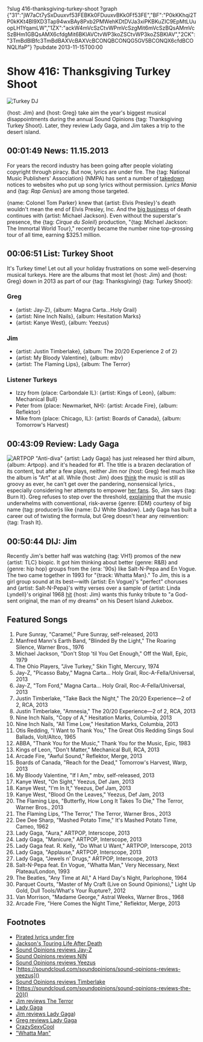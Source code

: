 ?slug 416-thanksgiving-turkey-shoot
?graph {"31":"jW7aCt7ySxDuuxvf53FEBKk0FDuuxvBKk0Ff53FE","BF":"P0kKKhqi2TP0kKKt4BI9XD3Tap94wxBAy8Pxb2PMWehKDtDVJa3xiPKBKuZIC9EpMtLUuopLH1YqamLW","1ZX":"ackW4mVcSzCtvWPmVcSzgMit6mVcSzBQsAMmVcSzBHm1GBQsAMX6cfdgMit6BKlAVCtvWP3koZSCtvWP3koZSBKlAV","2CK":"3TmBdBIBfc3TmBdBAXVcBAXVcBCONQBCONQG5GV5BCONQX6cfdBCONQLlfaP"}
?pubdate 2013-11-15T00:00

# Show 416: Thanksgiving Turkey Shoot

![Turkey DJ](https://static.soundopinions.org/images/turkeyshoot.jpg)

{host: Jim} and {host: Greg} take aim the year's biggest musical disappointments during the annual Sound Opinions {tag: Thanksgiving Turkey Shoot}. Later, they review Lady Gaga, and Jim takes a trip to the desert island.


## 00:01:49 News: 11.15.2013
For years the record industry has been going after people violating copyright through piracy. But now, lyrics are under fire. The {tag: National Music Publishers' Association} (NMPA) has sent a number of [takedown](http://www.nytimes.com/2013/11/12/business/media/in-music-piracy-battles-lyrics-demand-respect-too.html) notices to websites who put up song lyrics without permission. *Lyrics Mania* and {tag: *Rap Genius*} are among those targeted.

{name: Colonel Tom Parker} knew that {artist: Elvis Presley}'s death wouldn't mean the end of Elvis Presley, Inc. And the [big business](http://www.billboard.com/articles/news/5785656/michael-jacksons-touring-life-after-death-the-billboard-cover-story) of death continues with {artist: Michael Jackson}. Even without the superstar's presence, the {tag: *Cirque du Soleil*} production, "{tag: Michael Jackson: The Immortal World Tour}," recently became the number nine top-grossing tour of all time, earning $325.1 million.


## 00:06:51 List: Turkey Shoot
It's Turkey time! Let out all your holiday frustrations on some well-deserving musical turkeys. Here are the albums that most let {host: Jim} and {host: Greg} down in 2013 as part of our {tag: Thanksgiving} {tag: Turkey Shoot}:

### Greg 
- {artist: Jay-Z}, {album: Magna Carta…Holy Grail}
- {artist: Nine Inch Nails}, {album: Hesitation Marks}
- {artist: Kanye West}, {album: Yeezus}

### Jim	
- {artist: Justin Timberlake}, {album: The 20/20 Experience 2 of 2}
- {artist: My Bloody Valentine}, {album: mbv}
- {artist: The Flaming Lips}, {album: The Terror}
	
### Listener Turkeys
- Izzy from {place: Carbondale IL}: {artist: Kings of Leon}, {album: Mechanical Bull}
- Peter from {place: Newmarket, NH}: {artist: Arcade Fire}, {album: Reflektor}
- Mike from {place: Chicago, IL}: {artist: Boards of Canada}, {album: Tomorrow's Harvest}

## 00:43:09 Review: Lady Gaga
![ARTPOP](https://static.soundopinions.org/assets/416/1ZX0.jpg)
"Anti-diva" {artist: Lady Gaga} has just released her third album, {album: Artpop}. and it's headed for #1. The title is a brazen declaration of its content, but after a few plays, neither Jim nor {host: Greg} feel much like the album is "Art" at all. While {host: Jim} does [think](http://www.wbez.org/blogs/jim-derogatis/2013-11/rimshots-lady-gagas-art-poop-and-eminems-flashback-109149) the music is still as groovy as ever, he can't get over the pandering, nonsensical lyrics., especially considering her attempts to empower [her fans](https://littlemonsters.com/). So, Jim says {tag: Burn It}. Greg refuses to step over the threshold, [explaining](http://www.chicagotribune.com/entertainment/music/turnitup/chi-lady-gaga-artpop-review-20131108-17,0,2080724.column) that the music underwhelms with conventional, risk-averse {genre: EDM} courtesy of big name {tag: producer}s like {name: DJ White Shadow}. Lady Gaga has built a career out of twisting the formula, but Greg doesn't hear any reinvention: {tag: Trash It}. 

## 00:50:44 DIJ: Jim
Recently Jim's better half was watching {tag: VH1} promos of the new {artist: TLC} biopic. It got him thinking about better {genre: R&B} and {genre: hip hop} groups from the {era: '90s} like Salt-N-Pepa and En Vogue. The two came together in 1993 for "{track: Whatta Man}." To Jim, this is a girl group sound at its best—with {artist: En Vogue}'s "perfect" choruses and {artist: Salt-N-Pepa}'s witty verses over a sample of {artist: Linda Lyndell}'s original 1968 [hit](http://www.youtube.com/watch?v=TNojyNeK3FY)  {host: Jim} wants this funky tribute to "a God-sent original, the man of my dreams" on his Desert Island Jukebox.

## Featured Songs
1. Pure Sunray, "Caramel," Pure Sunray, self-released, 2013
1. Manfred Mann's Earth Band, "Blinded By the Light," The Roaring Silence, Warner Bros., 1976
1. Michael Jackson, "Don't Stop 'til You Get Enough," Off the Wall, Epic, 1979
1. The Ohio Players, "Jive Turkey," Skin Tight, Mercury, 1974
1. Jay-Z, "Picasso Baby," Magna Carta… Holy Grail, Roc-A-Fella/Universal, 2013
1. Jay-Z, "Tom Ford," Magna Carta… Holy Grail, Roc-A-Fella/Universal, 2013
1. Justin Timberlake, "Take Back the Night," The 20/20 Experience—2 of 2, RCA, 2013
1. Justin Timberlake, "Amnesia," The 20/20 Experience—2 of 2, RCA, 2013
1. Nine Inch Nails, "Copy of A," Hesitation Marks, Columbia, 2013
1. Nine Inch Nails, "All Time Low," Hesitation Marks, Columbia, 2013
1. Otis Redding, "I Want to Thank You," The Great Otis Redding Sings Soul Ballads, Volt/Altco, 1965
1. ABBA, "Thank You for the Music," Thank You for the Music, Epic, 1983
1. Kings of Leon, "Don't Matter," Mechanical Bull, RCA, 2013
1. Arcade Fire, "Awful Sound," Reflektor, Merge, 2013
1. Boards of Canada, "Reach for the Dead," Tomorrow's Harvest, Warp, 2013
1. My Bloody Valentine, "If I Am," mbv, self-released, 2013
1. Kanye West, "On Sight," Yeezus, Def Jam, 2013
1. Kanye West, "I'm In It," Yeezus, Def Jam, 2013
1. Kanye West, "Blood On the Leaves," Yeezus, Def Jam, 2013
1. The Flaming Lips, "Butterfly, How Long It Takes To Die," The Terror, Warner Bros., 2013
1. The Flaming Lips, "The Terror," The Terror, Warner Bros., 2013
1. Dee Dee Sharp, "Mashed Potato Time," It's Mashed Potato Time, Cameo, 1962
1. Lady Gaga, "Aura," ARTPOP, Interscope, 2013
1. Lady Gaga, "Manicure," ARTPOP, Interscope, 2013
1. Lady Gaga feat. R. Kelly, "Do What U Want," ARTPOP, Interscope, 2013
1. Lady Gaga, "Applause," ARTPOP, Interscope, 2013
1. Lady Gaga, "Jewels n' Drugs," ARTPOP, Interscope, 2013
1. Salt-N-Pepa feat. En Vogue, "Whatta Man," Very Necessary, Next Plateau/London, 1993
1. The Beatles, "Any Time at All," A Hard Day's Night, Parlophone, 1964
1. Parquet Courts, "Master of My Craft (Live on Sound Opinions)," Light Up Gold, Dull Tools/What's Your Rupture?, 2012
1. Van Morrison, "Madame George," Astral Weeks, Warner Bros., 1968
1. Arcade Fire, "Here Comes the Night Time," Reflektor, Merge, 2013


## Footnotes
- [Pirated lyrics under fire](http://www.nytimes.com/2013/11/12/business/media/in-music-piracy-battles-lyrics-demand-respect-too.html)
- [Jackson's Touring Life After Death](http://www.billboard.com/articles/news/5785656/michael-jacksons-touring-life-after-death-the-billboard-cover-story)
- [Sound Opinions reviews Jay-Z](https://soundcloud.com/soundopinions/sound-opinions-reviews-magna)
- [Sound Opinions reviews NIN](https://soundcloud.com/soundopinions/sound-opinions-reviews-1)
- [Sound Opinions reviews Yeezus]()
- [https://soundcloud.com/soundopinions/sound-opinions-reviews-yeezus]()
- [Sound Opinions reviews Timberlake]()
- [https://soundcloud.com/soundopinions/sound-opinions-reviews-the-20]()
- [Jim reviews The Terror](http://www.wbez.org/blogs/jim-derogatis/2013-04/flaming-lips-drop-depressing-and-dismal-dud-106616)
- [Lady Gaga](http://www.ladygaga.com/)
- [Jim reviews Lady Gaga](http://www.wbez.org/blogs/jim-derogatis/2013-11/rimshots-lady-gagas-art-poop-and-eminems-flashback-109149))
- [Greg reviews Lady Gaga](http://www.chicagotribune.com/entertainment/music/turnitup/chi-lady-gaga-artpop-review-20131108-17,0,2080724.column)
- [CrazySexyCool](http://www.vh1.com/shows/crazysexycool_tlc_story/series.jhtml‎)
- ["Whatta Man"](http://www.youtube.com/watch?v=8-WFNbMohTQ)
